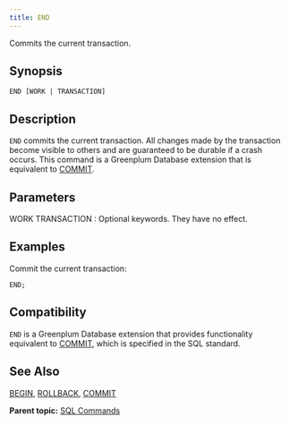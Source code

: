 ```yaml
---
title: END 
---
```


Commits the current transaction.

## <a id="section2"></a>Synopsis 

``` {#sql_command_synopsis}
END [WORK | TRANSACTION]
```

## <a id="section3"></a>Description 

`END` commits the current transaction. All changes made by the transaction become visible to others and are guaranteed to be durable if a crash occurs. This command is a Greenplum Database extension that is equivalent to [COMMIT](COMMIT.html).

## <a id="section4"></a>Parameters 

WORK
TRANSACTION
:   Optional keywords. They have no effect.

## <a id="section5"></a>Examples 

Commit the current transaction:

```
END;
```

## <a id="section6"></a>Compatibility 

`END` is a Greenplum Database extension that provides functionality equivalent to [COMMIT](COMMIT.html), which is specified in the SQL standard.

## <a id="section7"></a>See Also 

[BEGIN](BEGIN.html), [ROLLBACK](ROLLBACK.html), [COMMIT](COMMIT.html)

**Parent topic:** [SQL Commands](../sql_commands/sql_ref.html)

